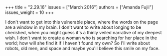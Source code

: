 +++
title = "2.29.16"
issues = ["March 2016"]
authors = ["Amanda Fujii"]
issues_weight = 10
+++

I don't want to get into this vulnerable place, where the words on the page are a window in my brain. I don't want to write about longing to be cherished, when you might guess it's a thinly veiled narrative of my deepest wish. I don't want to create a woman who is searching for her place in the world; how will she find it if I haven't found my own? So I'll write about robots, old men, and space and maybe you'll believe this smile on my face.
